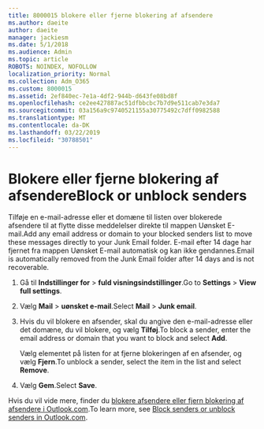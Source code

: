 ```yaml
---
title: 8000015 blokere eller fjerne blokering af afsendere
ms.author: daeite
author: daeite
manager: jackiesm
ms.date: 5/1/2018
ms.audience: Admin
ms.topic: article
ROBOTS: NOINDEX, NOFOLLOW
localization_priority: Normal
ms.collection: Adm_O365
ms.custom: 8000015
ms.assetid: 2ef840ec-7e1a-4df2-944b-d643fe08bd8f
ms.openlocfilehash: ce2ee427887ac51dfbbcbc7b7d9e511cab7e3da7
ms.sourcegitcommit: 03a156a9c9740521155a30775492c7dff0982588
ms.translationtype: MT
ms.contentlocale: da-DK
ms.lasthandoff: 03/22/2019
ms.locfileid: "30788501"
---
```

# <a name="block-or-unblock-senders"></a><span data-ttu-id="f6a5b-102">Blokere eller fjerne blokering af afsendere</span><span class="sxs-lookup"><span data-stu-id="f6a5b-102">Block or unblock senders</span></span>

<span data-ttu-id="f6a5b-103">Tilføje en e-mail-adresse eller et domæne til listen over blokerede afsendere til at flytte disse meddelelser direkte til mappen Uønsket E-mail.</span><span class="sxs-lookup"><span data-stu-id="f6a5b-103">Add any email address or domain to your blocked senders list to move these messages directly to your Junk Email folder.</span></span> <span data-ttu-id="f6a5b-104">E-mail efter 14 dage har fjernet fra mappen Uønsket E-mail automatisk og kan ikke gendannes.</span><span class="sxs-lookup"><span data-stu-id="f6a5b-104">Email is automatically removed from the Junk Email folder after 14 days and is not recoverable.</span></span>
  
1. <span data-ttu-id="f6a5b-105">Gå til **Indstillinger for** \> **fuld visningsindstillinger**.</span><span class="sxs-lookup"><span data-stu-id="f6a5b-105">Go to **Settings** \> **View full settings**.</span></span> 
    
2. <span data-ttu-id="f6a5b-106">Vælg **Mail** \> **uønsket e-mail**.</span><span class="sxs-lookup"><span data-stu-id="f6a5b-106">Select **Mail** \> **Junk email**.</span></span> 
    
3. <span data-ttu-id="f6a5b-107">Hvis du vil blokere en afsender, skal du angive den e-mail-adresse eller det domæne, du vil blokere, og vælg **Tilføj**.</span><span class="sxs-lookup"><span data-stu-id="f6a5b-107">To block a sender, enter the email address or domain that you want to block and select **Add**.</span></span> 
    
    <span data-ttu-id="f6a5b-108">Vælg elementet på listen for at fjerne blokeringen af en afsender, og vælg **Fjern**.</span><span class="sxs-lookup"><span data-stu-id="f6a5b-108">To unblock a sender, select the item in the list and select **Remove**.</span></span>
    
4. <span data-ttu-id="f6a5b-109">Vælg **Gem**.</span><span class="sxs-lookup"><span data-stu-id="f6a5b-109">Select **Save**.</span></span> 
    
<span data-ttu-id="f6a5b-110">Hvis du vil vide mere, finder du [blokere afsendere eller fjern blokering af afsendere i Outlook.com](https://go.microsoft.com/fwlink/p/?linkid=873133).</span><span class="sxs-lookup"><span data-stu-id="f6a5b-110">To learn more, see [Block senders or unblock senders in Outlook.com](https://go.microsoft.com/fwlink/p/?linkid=873133).</span></span>
  

